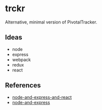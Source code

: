 # trckr

Alternative, minimal version of PivotalTracker.

## Ideas

* node
* express
* webpack
* redux
* react

## References

* [node-and-express-and-react](http://blog.yld.io/2015/06/10/getting-started-with-react-and-node-js/)
* [node-and-express](http://shapeshed.com/creating-a-basic-site-with-node-and-express/)

